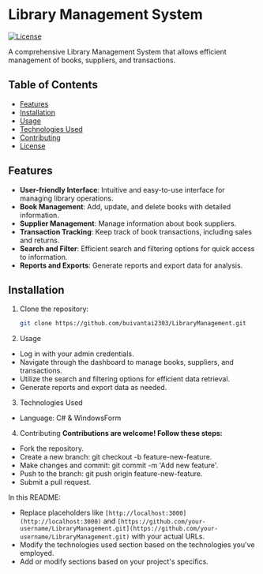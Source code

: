 # Library Management System

[![License](https://img.shields.io/badge/license-MIT-blue.svg)](https://opensource.org/licenses/MIT)

A comprehensive Library Management System that allows efficient management of books, suppliers, and transactions.

## Table of Contents

- [Features](#features)
- [Installation](#installation)
- [Usage](#usage)
- [Technologies Used](#technologies-used)
- [Contributing](#contributing)
- [License](#license)

## Features

- **User-friendly Interface**: Intuitive and easy-to-use interface for managing library operations.
- **Book Management**: Add, update, and delete books with detailed information.
- **Supplier Management**: Manage information about book suppliers.
- **Transaction Tracking**: Keep track of book transactions, including sales and returns.
- **Search and Filter**: Efficient search and filtering options for quick access to information.
- **Reports and Exports**: Generate reports and export data for analysis.

## Installation

1. Clone the repository:

   ```bash
   git clone https://github.com/buivantai2303/LibraryManagement.git

2. Usage
  - Log in with your admin credentials.
  - Navigate through the dashboard to manage books, suppliers, and transactions.
  - Utilize the search and filtering options for efficient data retrieval.
  - Generate reports and export data as needed.

3. Technologies Used
  - Language: C# & WindowsForm

4. Contributing
  **Contributions are welcome! Follow these steps:**
  - Fork the repository.
  - Create a new branch: git checkout -b feature-new-feature.
  - Make changes and commit: git commit -m 'Add new feature'.
  - Push to the branch: git push origin feature-new-feature.
  - Submit a pull request.

In this README:
- Replace placeholders like `[http://localhost:3000](http://localhost:3000)` and `[https://github.com/your-username/LibraryManagement.git](https://github.com/your-username/LibraryManagement.git)` with your actual URLs.
- Modify the technologies used section based on the technologies you've employed.
- Add or modify sections based on your project's specifics.
